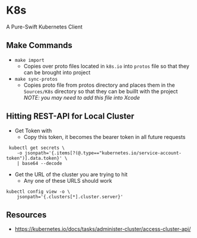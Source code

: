 # K8s

A Pure-Swift Kubernetes Client

## Make Commands
- `make import`
    - Copies over proto files located in `k8s.io` into `protos` file so that they can be brought into project
- `make sync-protos`
    - Copies proto file from protos directory and places them in the `Sources/K8s` directory so that they can be buillt with the project
    _NOTE: you may need to add this file into Xcode_

## Hitting REST-API for Local Cluster
- Get Token with
    - Copy this token, it becomes the bearer token in all future requests
```
 kubectl get secrets \
    -o jsonpath='{.items[?(@.type=="kubernetes.io/service-account-token")].data.token}' \
    | base64 --decode
```
- Get the URL of the cluster you are trying to hit
    - Any one of these URLS should work
```
kubectl config view -o \
    jsonpath='{.clusters[*].cluster.server}'
```

## Resources
- https://kubernetes.io/docs/tasks/administer-cluster/access-cluster-api/
